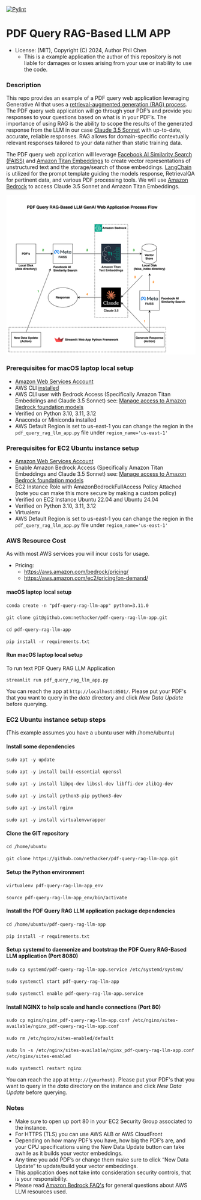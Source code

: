 [![Pylint](https://github.com/nethacker/pdf-query-rag-llm-app/actions/workflows/pylint.yml/badge.svg)](https://github.com/nethacker/pdf-query-rag-llm-app/actions/workflows/pylint.yml)
# PDF Query RAG-Based LLM APP
* License: (MIT), Copyright (C) 2024, Author Phil Chen
  * This is a example application the author of this repository is not liable for damages or losses arising from your use or inability to use the code.

### Description

This repo provides an example of a PDF query web application leveraging Generative AI that uses a <a href="https://en.wikipedia.org/wiki/Retrieval-augmented_generation" target="_blank">retrieval-augmented generation (RAG) process</a>. The PDF query web application will go through your PDF’s and provide you responses to your questions based on what is in your PDF’s. The importance of using RAG is the ability to scope the results of the generated response from the LLM in our case <a href="https://docs.anthropic.com/en/docs/about-claude/models" target="_blank">Claude 3.5 Sonnet</a> with up-to-date, accurate, reliable responses. RAG allows for domain-specific contextually relevant responses tailored to your data rather than static training data.

The PDF query web application will leverage <a href="https://ai.meta.com/tools/faiss/" target="_blank">Facebook AI Similarity Search (FAISS)</a> and <a href="https://docs.aws.amazon.com/bedrock/latest/userguide/titan-embedding-models.html" target="_blank">Amazon Titan Embeddings</a> to create vector representations of unstructured text and the storage/search of those embeddings. <a href="https://langchain.   com" target="_blank">LangChain</a> is utilized for the prompt template guiding the models response, RetrievalQA for pertinent data, and various PDF processing tools. We will use <a href="https://aws.amazon.com/bedrock/" target="_blank">Amazon Bedrock</a> to access Claude 3.5 Sonnet and Amazon Titan Embeddings.


<p align="center">
<img src="flow-diagram.svg" alt="PDF Query RAG-Based LLM GenAI Web Application Process Flow" />
</p>

### Prerequisites for macOS laptop local setup

* <a href="https://aws.amazon.com" target="_blank"> Amazon Web Services Account</a>
* AWS CLI <a href="https://docs.aws.amazon.com/cli/latest/userguide/getting-started-quickstart.html" target="_blank">installed</a>
* AWS CLI user with Bedrock Access (Specifically Amazon Titan Embeddings and Claude 3.5 Sonnet) see: <a href="https://docs.aws.amazon.com/bedrock/latest/userguide/model-access.html" target="_blank">Manage access to Amazon Bedrock foundation models</a>
* Verified on Python 3.10, 3.11, 3.12
* Anaconda or Miniconda installed 
* AWS Default Region is set to us-east-1 you can change the region in the `pdf_query_rag_llm_app.py` file under `region_name='us-east-1'`

### Prerequisites for EC2 Ubuntu instance setup
* <a href="https://aws.amazon.com" target="_blank"> Amazon Web Services Account</a>
* Enable Amazon Bedrock Access (Specifically Amazon Titan Embeddings and Claude 3.5 Sonnet) see: <a href="https://docs.aws.amazon.com/bedrock/latest/userguide/model-access.html" target="_blank">Manage access to  Amazon Bedrock foundation models</a>
* EC2 Instance Role with AmazonBedrockFullAccess Policy Attached (note you can make this more secure by making a custom policy)
* Verified on EC2 Instance Ubuntu 22.04 and Ubuntu 24.04
* Verified on Python 3.10, 3.11, 3.12
* Virtualenv
* AWS Default Region is set to us-east-1 you can change the region in the `pdf_query_rag_llm_app.py` file under `region_name='us-east-1'`

### AWS Resource Cost

As with most AWS services you will incur costs for usage. 

* Pricing:
  * https://aws.amazon.com/bedrock/pricing/
  * https://aws.amazon.com/ec2/pricing/on-demand/

#### macOS laptop local setup

```
conda create -n "pdf-query-rag-llm-app" python=3.11.0

git clone git@github.com:nethacker/pdf-query-rag-llm-app.git

cd pdf-query-rag-llm-app

pip install -r requirements.txt
```

#### Run macOS laptop local setup

To run text PDF Query RAG LLM Application

```
streamlit run pdf_query_rag_llm_app.py
```

You can reach the app at `http://localhost:8501/`. Please put your PDF's that you want to query in the *data* directory and click *New Data Update* before querying.

### EC2 Ubuntu instance setup steps
(This example assumes you have a ubuntu user with /home/ubuntu)

#### Install some dependencies
```
sudo apt -y update

sudo apt -y install build-essential openssl

sudo apt -y install libpq-dev libssl-dev libffi-dev zlib1g-dev

sudo apt -y install python3-pip python3-dev

sudo apt -y install nginx

sudo apt -y install virtualenvwrapper
```

#### Clone the GIT repository
```
cd /home/ubuntu

git clone https://github.com/nethacker/pdf-query-rag-llm-app.git
```

#### Setup the Python environment
```
virtualenv pdf-query-rag-llm-app_env

source pdf-query-rag-llm-app_env/bin/activate
```

#### Install the PDF Query RAG LLM application package dependencies
```
cd /home/ubuntu/pdf-query-rag-llm-app

pip install -r requirements.txt
```

#### Setup systemd to daemonize and bootstrap the PDF Query RAG-Based LLM application (Port 8080)
```
sudo cp systemd/pdf-query-rag-llm-app.service /etc/systemd/system/

sudo systemctl start pdf-query-rag-llm-app

sudo systemctl enable pdf-query-rag-llm-app.service
```

#### Install NGINX to help scale and handle connections (Port 80)
```
sudo cp nginx/nginx_pdf-query-rag-llm-app.conf /etc/nginx/sites-available/nginx_pdf-query-rag-llm-app.conf

sudo rm /etc/nginx/sites-enabled/default

sudo ln -s /etc/nginx/sites-available/nginx_pdf-query-rag-llm-app.conf /etc/nginx/sites-enabled

sudo systemctl restart nginx
```

You can reach the app at `http://{yourhost}`. Please put your PDF's that you want to query in the *data* directory on the instance and click *New Data Update* before querying.

### Notes

* Make sure to open up port 80 in your EC2 Security Group associated to the instance.
* For HTTPS (TLS) you can use AWS ALB or AWS CloudFront
* Depending on how many PDF’s you have, how big the PDF’s are, and your CPU specifications using the New Data Update button can take awhile as it builds your vector embeddings.
* Any time you add PDF’s or change them make sure to click “New Data Update” to update/build your vector embeddings.
* This application does not take into consideration security controls, that is your responsibility.
* Please read <a href="https://aws.amazon.com/bedrock/faqs/" target="_blank">Amazon Bedrock FAQ's</a> for general questions about AWS LLM resources used.
